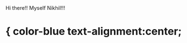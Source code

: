 <html>
<!Doctype html>
<head>
    <title> Nikhil's Web page</title>
</head>
<body>
     Hi there!! Myself Nikhil!!!
<H1>
      {
	color-blue
	text-alignment:center;
 <style>
      {
        color=red
        text-alignment:center;
	width:200px;
	height:400px;
	margin:20px;
	padding:10px:
      }
</style>
</body>
